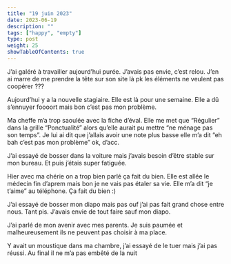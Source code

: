 ```yaml
---
title: "19 juin 2023"
date: 2023-06-19
description: ""
tags: ["happy", "empty"]
type: post
weight: 25
showTableOfContents: true
---
```


J’ai galéré à travailler aujourd’hui purée. J’avais pas envie, c’est relou. J’en ai marre de me prendre la tête sur son site là pk les éléments ne veulent pas coopérer ???

Aujourd’hui y a la nouvelle stagiaire. Elle est là pour une semaine. Elle a dû s’ennuyer foooort mais bon c’est pas mon problème.

Ma cheffe m’a trop saoulée avec la fiche d’éval. Elle me met que “Régulier” dans la grille “Ponctualité” alors qu’elle aurait pu mettre “ne ménage pas son temps”. Je lui ai dit que j’allais avoir une note plus basse elle m’a dit “eh bah c’est pas mon problème” ok, d’acc.

J’ai essayé de bosser dans la voiture mais j’avais besoin d’être stable sur mon bureau. Et puis j’étais super fatiguée.

Hier avec ma chérie on a trop bien parlé ça fait du bien. Elle est allée le médecin fin d’aprem mais bon je ne vais pas étaler sa vie. Elle m’a dit “je t’aime” au téléphone. Ça fait du bien :)

J’ai essayé de bosser mon diapo mais pas ouf j’ai pas fait grand chose entre nous. Tant pis. J’avais envie de tout faire sauf mon diapo.

J’ai parlé de mon avenir avec mes parents. Je suis paumée et malheureusement ils ne peuvent pas choisir à ma place.

Y avait un moustique dans ma chambre, j’ai essayé de le tuer mais j’ai pas réussi. Au final il ne m’a pas embêté de la nuit